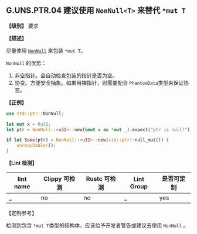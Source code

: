 ## G.UNS.PTR.04  建议使用 `NonNull<T>` 来替代 `*mut T`

**【级别】** 要求

**【描述】**

尽量使用 [`NonNull`](https://doc.rust-lang.org/stable/std/ptr/struct.NonNull.html) 来包装 `*mut T`。

`NonNull` 的优势：

1. 非空指针。会自动检查包装的指针是否为空。
2. 协变。方便安全抽象。如果用裸指针，则需要配合 `PhantomData`类型来保证协变。

**【正例】**

```rust
use std::ptr::NonNull;

let mut x = 0u32;
let ptr = NonNull::<u32>::new(&mut x as *mut _).expect("ptr is null!");

if let Some(ptr) = NonNull::<u32>::new(std::ptr::null_mut()) {
    unreachable!();
}
```

**【Lint 检测】**

| lint name | Clippy 可检测 | Rustc 可检测 | Lint Group | 是否可定制 |
| --------- | ------------- | ------------ | ---------- | ---------- |
| _         | no            | no           | _          | yes        |

【定制参考】

检测到包含 `*mut T`类型的结构体，应该给予开发者警告或建议去使用 `NonNull` 。
